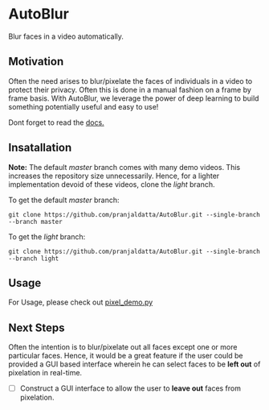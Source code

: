 
# AutoBlur

Blur faces in a video automatically.

## Motivation

Often the need arises to blur/pixelate the faces of individuals in a video to protect their privacy. Often this is done in a manual fashion on a frame by frame basis. With AutoBlur, we leverage the power of deep learning to build something potentially useful and easy to use!

Dont forget to read the [docs.](https://github.com/pranjaldatta/AutoBlur/blob/light/docs)

## Insatallation

**Note:** The default *master* branch comes with many demo videos. This increases the repository size unnecessarily. Hence, for a lighter implementation devoid of these videos, clone the *light* branch.

To get the default *master* branch:

```
git clone https://github.com/pranjaldatta/AutoBlur.git --single-branch --branch master
```

To get the *light* branch:

```
git clone https://github.com/pranjaldatta/AutoBlur.git --single-branch --branch light
```

## Usage

For Usage, please check out [pixel_demo.py](https://github.com/pranjaldatta/AutoBlur/blob/light/pixel_demo.py)

## Next Steps

Often the intention is to blur/pixelate out all faces except one or more particular faces. Hence, it would be a great feature if the user could be provided a GUI based interface wherein he can select faces to be **left out** of pixelation in real-time.

- [ ] Construct a GUI interface to allow the user to **leave out** faces from pixelation.
